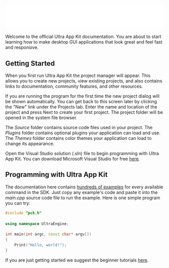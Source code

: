 
![dsf](https://raw.githubusercontent.com/Leadwerks/Documentation/master/Images/appkit_logo.png)

Welcome to the official Ultra App Kit documentation. You are about to start learning how to make desktop GUI applications that look great and feel fast and responsive.

## Getting Started ##

When you first run Ultra App Kit the project manager will appear. This allows you to create new projects, view existing projects, and also contains links to documentation, community features, and other resources.

If you are running the program for the first time the new project dialog will be shown automatically. You can get back to this screen later by clicking the "New" link under the Projects tab. Enter the name and location of the project and press Next to create your first project. The project folder will be opened in the system file browser.

The *Source* folder contains source code files used in your project. The *Plugins* folder contains optional plugins your application can load and use. The *Themes* folder contains color themes your application can load to change its appearance.

Open the Visual Studio solution (.sln) file to begin programming with Ultra App Kit. You can download Microsoft Visual Studio for free [here](https://visualstudio.microsoft.com/downloads/).

## Programming with Ultra App Kit ##

The documentation here contains [hundreds of examples](CreateButton.md) for every available command in the SDK. Just copy any example's code and paste it into the *main.cpp* source code file to run the example. Here is one simple program you can try:

```c++
#include "pch.h"

using namespace UltraEngine;

int main(int argc, const char* argv[])
{
    Print("Hello, world!");
}
```

If you are just getting started we suggest the beginner tutorials [here](.).

